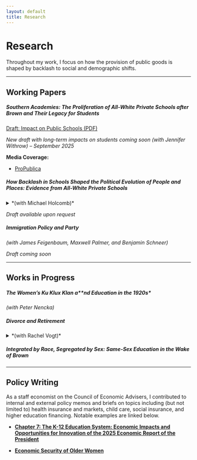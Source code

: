 ```yaml
---
layout: default
title: Research
---
```


# Research

Throughout my work, I focus on how the provision of public goods is shaped by backlash to social and demographic shifts. 

---

## Working Papers

##### Southern Academies: The Proliferation of All-White Private Schools after *Brown* and Their Legacy for Students
[ Draft: Impact on Public Schools (PDF)](assets/files/williamson_segac.pdf)  

*New draft with long-term impacts on students coming soon (with Jennifer Withrow) – September 2025*  

**Media Coverage:**  
- [ProPublica](https://www.propublica.org/article/alabama-researchers-segregation-academies-school-vouchers)


##### How Backlash in Schools Shaped the Political Evolution of People and Places: Evidence from All-White Private Schools
<details>
  <summary>*(with Michael Holcomb)*</summary>
  <p>
  Institutionalized backlash may be an important mediator of social progress. In the post-Brown v. Board (1954) U.S. South, white citizens established de jure segregationist private schools. These “segregation academies” effectively impeded efforts to integrate schools, especially in rural areas (Williamson, 2025).  
  </p>
  <p>
  In this paper, we study the consequences of this preservation of segregation on historical voting behavior and later racial attitudes in the Southeast. We argue that segregation academies entrenched a culture of racial division in places that otherwise would have made steps toward integration. Using difference-in-differences designs around the openings of segregation academies, we find a shift in anti-Black racial attitudes in White respondents in treated counties and a decline in local Black political representation. We discuss potential explanations for these patterns and extensions for future work.
  </p>
</details>  

*Draft available upon request*  


##### Immigration Policy and Party  
*(with James Feigenbaum, Maxwell Palmer, and Benjamin Schneer)*  

*Draft coming soon*  

---

## Works in Progress

##### The Women’s Ku Klux Klan a**nd Education in the 1920s* 
*(with Peter Nencka)*  

##### Divorce and Retirement 

<details>
  <summary> *(with Rachel Vogt)* </summary>
  <p>
  Existing policy encourages married couples to engage in joint-decision making when allocating time among income-earning, household, and leisure activities. Often, it is more eﬃcient for one partner to specialize in household tasks, while the other specializes in earning. Disproportionately, women in heterosexual couples fall into the former camp, taking on the role of secondary earners and engaging in part-time work more often than their male counterparts. 
  This secondary earner status disadvantages divorced women. A feature of the Social Security system tries to insure against this: the spousal benefit. How effective is this policy? We use a regression discontinuity design that exploits the discontinuous feature of the spousal benefit: eligibility is contingent on the marriage lasting must be at least 10 years. Previous research, confirmed by our own preliminary analyses, shows no evidence of manipulation behavior around the cutoff. We thus can compare women around the cutoff to measure the impact of the spousal benefit on financial and mental well-being.
  </p>
</details>  


##### Integrated by Race, Segregated by Sex: Same-Sex Education in the Wake of Brown

---

## Policy Writing

As a staff economist on the Council of Economic Advisers, I contributed to internal and external policy memos and briefs on topics including (but not limited to) health insurance and markets, child care, social insurance, and higher education financing. Notable examples are linked below.

- [**Chapter 7: The K-12 Education System: Economic Impacts and Opportunities for Innovation of the 2025 Economic Report of the President**](https://bidenwhitehouse.archives.gov/wp-content/uploads/2025/01/ERP-2025.pdf)

- [**Economic Security of Older Women**](https://bidenwhitehouse.archives.gov/cea/written-materials/2024/09/20/economic-security-of-older-women/)
